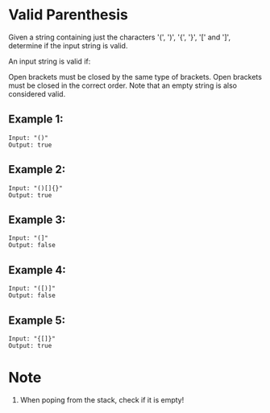 # Valid Parenthesis

Given a string containing just the characters '(', ')', '{', '}', '[' and ']', determine if the input string is valid.

An input string is valid if:

Open brackets must be closed by the same type of brackets.
Open brackets must be closed in the correct order.
Note that an empty string is also considered valid.

## Example 1:

```
Input: "()"
Output: true
```

## Example 2:

```
Input: "()[]{}"
Output: true
```

## Example 3:

```
Input: "(]"
Output: false
```

## Example 4:

```
Input: "([)]"
Output: false
```

## Example 5:

```
Input: "{[]}"
Output: true
```

# Note

1. When poping from the stack, check if it is empty!
